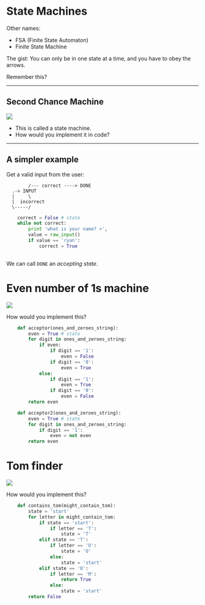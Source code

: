 # State Machines

Other names:

- FSA (Finite State Automaton)
- Finite State Machine

The gist: You can only be in one state at a time, and you have to obey the arrows.

Remember this?

----

## Second Chance Machine

<img src="https://github.com/ryanwitt/csh/raw/master/week-01/img/state-machine.png"
style="max-height: 90%; max-width: 80%;">

- This is called a state machine.
- How would you implement it in code?

----

## A simpler example

Get a valid input from the user:

            /--- correct ----> DONE
      .-> INPUT
      |     \
      |  incorrect
      \-----/

```python
    correct = False # state
    while not correct:
        print 'what is your name? >',
        value = raw_input()
        if value == 'ryan':
            correct = True
     
```

We can call `DONE` an *accepting state*.


# Even number of 1s machine

<img src="https://github.com/ryanwitt/csh/raw/master/week-03/even-1-acceptor.png"
style="max-height: 90%; max-width: 80%;">

How would you implement this?


```python
    def acceptor(ones_and_zeroes_string):
        even = True # state
        for digit in ones_and_zeroes_string:
            if even:
                if digit == '1':
                    even = False
                if digit == '0':
                    even = True
            else:
                if digit == '1':
                    even = True
                if digit == '0':
                    even = False
        return even

    def acceptor2(ones_and_zeroes_string):
        even = True # state
        for digit in ones_and_zeroes_string:
            if digit == '1':
                even = not even
        return even
```

# Tom finder


<img src="https://github.com/ryanwitt/csh/raw/master/week-03/tom-acceptor.png"
style="max-height: 90%; max-width: 80%;">

How would you implement this?

```python
    def contains_tom(might_contain_tom):
        state = 'start'
        for letter in might_contain_tom:
            if state == 'start':
                if letter == 'T':
                    state = 'T'
            elif state == 'T':
                if letter == 'O':
                    state = 'O'
                else:
                    state = 'start'
            elif state == 'O':
                if letter == 'M':
                    return True
                else:
                    state = 'start'
        return False
```
